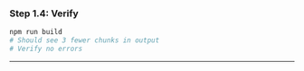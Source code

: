 ### Step 1.4: Verify

```bash
npm run build
# Should see 3 fewer chunks in output
# Verify no errors
```

---
